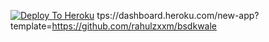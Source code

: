 [![Deploy To Heroku](https://www.herokucdn.com/deploy/button.svg)](https://heroku.com/deploy?template=https://github.com/rahulzxxm/bsdkwale)
tps://dashboard.heroku.com/new-app?template=https://github.com/rahulzxxm/bsdkwale
